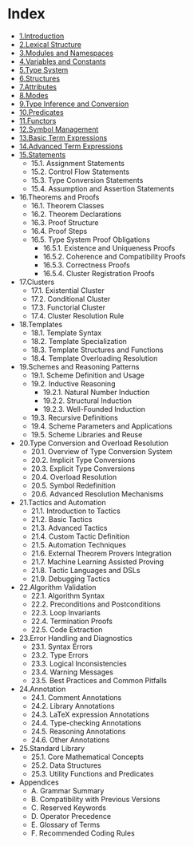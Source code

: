 # Index

- [1.Introduction](./01.introduction.md)
- [2.Lexical Structure](./02.lexical_structure.md)
- [3.Modules and Namespaces](./03.modules_and_namespaces.md)
- [4.Variables and Constants](./04.variables_and_constants.md)
- [5.Type System](./05.type_system.md)
- [6.Structures](./06.structures.md)
- [7.Attributes](./07.attributes.md)
- [8.Modes](./08.modes.md)
- [9.Type Inference and Conversion](./09.type_inference_and_conversion.md)
- [10.Predicates](./10.predicates.md)
- [11.Functors](./11.functors.md)
- [12.Symbol Management](./12.symbol_management.md)
- [13.Basic Term Expressions](./13.basic_term_expression.md)
- [14.Advanced Term Expressions](./14.advanced_term_expression.md)
- [15.Statements](./15.statements.md)
    - 15.1. Assignment Statements
    - 15.2. Control Flow Statements
    - 15.3. Type Conversion Statements
    - 15.4. Assumption and Assertion Statements
- 16.Theorems and Proofs  
    - 16.1. Theorem Classes
    - 16.2. Theorem Declarations
    - 16.3. Proof Structure
    - 16.4. Proof Steps
    - 16.5. Type System Proof Obligations
        - 16.5.1. Existence and Uniqueness Proofs
        - 16.5.2. Coherence and Compatibility Proofs
        - 16.5.3. Correctness Proofs
        - 16.5.4. Cluster Registration Proofs
- 17.Clusters
    - 17.1. Existential Cluster
    - 17.2. Conditional Cluster
    - 17.3. Functorial Cluster
    - 17.4. Cluster Resolution Rule
- 18.Templates
    - 18.1. Template Syntax
    - 18.2. Template Specialization
    - 18.3. Template Structures and Functions
    - 18.4. Template Overloading Resolution
- 19.Schemes and Reasoning Patterns
    - 19.1. Scheme Definition and Usage
    - 19.2. Inductive Reasoning
        - 19.2.1. Natural Number Induction
        - 19.2.2. Structural Induction
        - 19.2.3. Well-Founded Induction
    - 19.3. Recursive Definitions
    - 19.4. Scheme Parameters and Applications
    - 19.5. Scheme Libraries and Reuse
- 20.Type Conversion and Overload Resolution
    - 20.1. Overview of Type Conversion System
    - 20.2. Implicit Type Conversions
    - 20.3. Explicit Type Conversions
    - 20.4. Overload Resolution
    - 20.5. Symbol Redefinition
    - 20.6. Advanced Resolution Mechanisms
- 21.Tactics and Automation
    - 21.1. Introduction to Tactics
    - 21.2. Basic Tactics
    - 21.3. Advanced Tactics
    - 21.4. Custom Tactic Definition
    - 21.5. Automation Techniques
    - 21.6. External Theorem Provers Integration
    - 21.7. Machine Learning Assisted Proving
    - 21.8. Tactic Languages and DSLs
    - 21.9. Debugging Tactics
- 22.Algorithm Validation
    - 22.1. Algorithm Syntax
    - 22.2. Preconditions and Postconditions
    - 22.3. Loop Invariants
    - 22.4. Termination Proofs
    - 22.5. Code Extraction
- 23.Error Handling and Diagnostics
    - 23.1. Syntax Errors
    - 23.2. Type Errors
    - 23.3. Logical Inconsistencies
    - 23.4. Warning Messages
    - 23.5. Best Practices and Common Pitfalls
- 24.Annotation
    - 24.1. Comment Annotations
    - 24.2. Library Annotations
    - 24.3. LaTeX expression Annotations
    - 24.4. Type-checking Annotations
    - 24.5. Reasoning Annotations
    - 24.6. Other Annotations
- 25.Standard Library
    - 25.1. Core Mathematical Concepts
    - 25.2. Data Structures
    - 25.3. Utility Functions and Predicates
- Appendices
    - A. Grammar Summary
    - B. Compatibility with Previous Versions
    - C. Reserved Keywords
    - D. Operator Precedence
    - E. Glossary of Terms
    - F. Recommended Coding Rules
